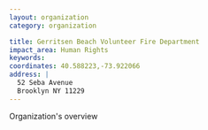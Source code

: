 ```yaml
---
layout: organization
category: organization

title: Gerritsen Beach Volunteer Fire Department
impact_area: Human Rights
keywords: 
coordinates: 40.588223,-73.922066
address: |
  52 Seba Avenue
  Brooklyn NY 11229
---
```

Organization's overview
